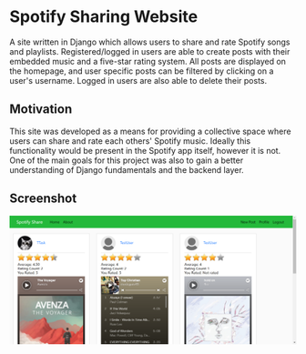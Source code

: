 # Spotify Sharing Website

A site written in Django which allows users to share and rate Spotify songs and playlists. Registered/logged in users are able to create posts with their embedded music and a five-star rating system. All posts are displayed on the homepage, and user specific posts can be filtered by clicking on a user's username. Logged in users are also able to delete their posts.  

## Motivation

This site was developed as a means for providing a collective space where users can share and rate each others' Spotify music. Ideally this functionality would be present in the Spotify app itself, however it is not. One of the main goals for this project was also to gain a better understanding of Django fundamentals and the backend layer. 

## Screenshot

![](django_website_scrnsht.png)
